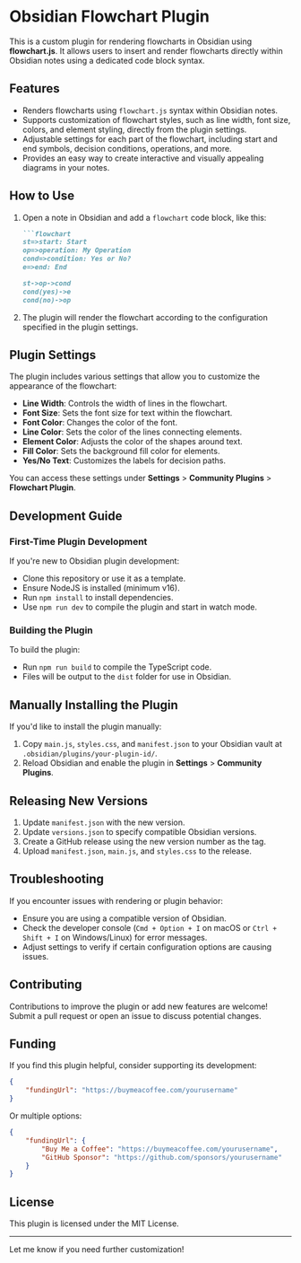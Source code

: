 # Obsidian Flowchart Plugin

This is a custom plugin for rendering flowcharts in Obsidian using **flowchart.js**. It allows users to insert and render flowcharts directly within Obsidian notes using a dedicated code block syntax.

## Features
- Renders flowcharts using `flowchart.js` syntax within Obsidian notes.
- Supports customization of flowchart styles, such as line width, font size, colors, and element styling, directly from the plugin settings.
- Adjustable settings for each part of the flowchart, including start and end symbols, decision conditions, operations, and more.
- Provides an easy way to create interactive and visually appealing diagrams in your notes.

## How to Use
1. Open a note in Obsidian and add a `flowchart` code block, like this:
    ```markdown
    ```flowchart
    st=>start: Start
    op=>operation: My Operation
    cond=>condition: Yes or No?
    e=>end: End

    st->op->cond
    cond(yes)->e
    cond(no)->op
    ```
2. The plugin will render the flowchart according to the configuration specified in the plugin settings.

## Plugin Settings
The plugin includes various settings that allow you to customize the appearance of the flowchart:
- **Line Width**: Controls the width of lines in the flowchart.
- **Font Size**: Sets the font size for text within the flowchart.
- **Font Color**: Changes the color of the font.
- **Line Color**: Sets the color of the lines connecting elements.
- **Element Color**: Adjusts the color of the shapes around text.
- **Fill Color**: Sets the background fill color for elements.
- **Yes/No Text**: Customizes the labels for decision paths.

You can access these settings under **Settings** > **Community Plugins** > **Flowchart Plugin**.

## Development Guide

### First-Time Plugin Development

If you're new to Obsidian plugin development:
- Clone this repository or use it as a template.
- Ensure NodeJS is installed (minimum v16).
- Run `npm install` to install dependencies.
- Use `npm run dev` to compile the plugin and start in watch mode.

### Building the Plugin
To build the plugin:
- Run `npm run build` to compile the TypeScript code.
- Files will be output to the `dist` folder for use in Obsidian.

## Manually Installing the Plugin
If you'd like to install the plugin manually:
1. Copy `main.js`, `styles.css`, and `manifest.json` to your Obsidian vault at `.obsidian/plugins/your-plugin-id/`.
2. Reload Obsidian and enable the plugin in **Settings** > **Community Plugins**.

## Releasing New Versions
1. Update `manifest.json` with the new version.
2. Update `versions.json` to specify compatible Obsidian versions.
3. Create a GitHub release using the new version number as the tag.
4. Upload `manifest.json`, `main.js`, and `styles.css` to the release.

## Troubleshooting
If you encounter issues with rendering or plugin behavior:
- Ensure you are using a compatible version of Obsidian.
- Check the developer console (`Cmd + Option + I` on macOS or `Ctrl + Shift + I` on Windows/Linux) for error messages.
- Adjust settings to verify if certain configuration options are causing issues.

## Contributing
Contributions to improve the plugin or add new features are welcome! Submit a pull request or open an issue to discuss potential changes.

## Funding
If you find this plugin helpful, consider supporting its development:

```json
{
    "fundingUrl": "https://buymeacoffee.com/yourusername"
}
```

Or multiple options:

```json
{
    "fundingUrl": {
        "Buy Me a Coffee": "https://buymeacoffee.com/yourusername",
        "GitHub Sponsor": "https://github.com/sponsors/yourusername"
    }
}
```

## License
This plugin is licensed under the MIT License.

---

Let me know if you need further customization!
